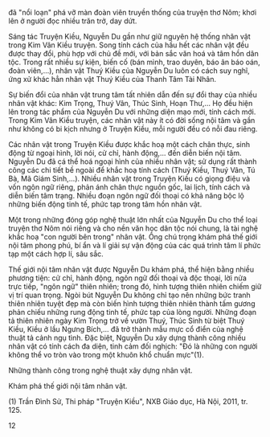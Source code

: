 đã "nổi loạn" phá vỡ màn đoàn viên truyền thống của truyện thơ Nôm; khơi lên ở người đọc nhiều trăn trở, day dứt.

Sáng tác Truyện Kiều, Nguyễn Du gần như giữ nguyên hệ thống nhân vật trong Kim Vân Kiều truyện. Song tính cách của hầu hết các nhân vật đều được thay đổi, phù hợp với chủ đề mới, với bản sắc văn hoá và tâm hồn dân tộc. Trong rất nhiều sự kiện, biến cố (bán mình, trao duyên, báo ân báo oán, đoàn viên,...), nhân vật Thuý Kiều của Nguyễn Du luôn có cách suy nghĩ, ứng xử khác hẳn nhân vật Thuý Kiều của Thanh Tâm Tài Nhân.

Sự biến đổi của nhân vật trung tâm tất nhiên dẫn đến sự đổi thay của nhiều nhân vật khác: Kim Trọng, Thuý Vân, Thúc Sinh, Hoạn Thư,... Họ đều hiện lên trong tác phẩm của Nguyễn Du với những diện mạo mới, tính cách mới. Trong Kim Vân Kiều truyện, các nhân vật này ít có đời sống nội tâm và gần như không có bi kịch nhưng ở Truyện Kiều, mỗi người đều có nỗi đau riêng.

Các nhân vật trong Truyện Kiều được khắc hoạ một cách chân thực, sinh động từ ngoại hình, lời nói, cử chỉ, hành động,... đến diễn biến nội tâm. Nguyễn Du đã cá thể hoá ngoại hình của nhiều nhân vật; sử dụng rất thành công các chi tiết bề ngoài để khắc hoạ tính cách (Thuý Kiều, Thuý Vân, Tú Bà, Mã Giám Sinh,...). Nhiều nhân vật trong Truyện Kiều có giọng điệu và vốn ngôn ngữ riêng, phản ánh chân thực nguồn gốc, lai lịch, tính cách và diễn biến tâm trạng. Nhiều đoạn ngôn ngữ đối thoại có khả năng bộc lộ những biến động tinh tế, phức tạp trong tâm hồn nhân vật.

Một trong những đóng góp nghệ thuật lớn nhất của Nguyễn Du cho thể loại truyện thơ Nôm nói riêng và cho nền văn học dân tộc nói chung, là tài nghệ khắc hoạ "con người bên trong" nhân vật. Ông chú trọng khám phá thế giới nội tâm phong phú, bí ẩn và lí giải sự vận động của các quá trình tâm lí phức tạp một cách hợp lí, sâu sắc.

Thế giới nội tâm nhân vật được Nguyễn Du khám phá, thể hiện bằng nhiều phương tiện: cử chỉ, hành động, ngôn ngữ đối thoại và độc thoại, lời nửa trực tiếp, "ngôn ngữ" thiên nhiên; trong đó, hình tượng thiên nhiên chiếm giữ vị trí quan trọng. Ngòi bút Nguyễn Du không chỉ tạo nên những bức tranh thiên nhiên tuyệt đẹp mà còn biến hình tượng thiên nhiên thành tấm gương phản chiếu những rung động tinh tế, phức tạp của lòng người. Những đoạn tả thiên nhiên ngày Kim Trọng trở về vườn Thuý, Thúc Sinh từ biệt Thuý Kiều, Kiều ở lầu Ngưng Bích,... đã trở thành mẫu mực cổ điển của nghệ thuật tả cảnh ngụ tình. Đặc biệt, Nguyễn Du xây dựng thành công nhiều nhân vật có tính cách đa diện, tinh cảm đối nghịch: "Đó là những con người không thể vo tròn vào trong một khuôn khổ chuẩn mực"(1).

Những thành công trong nghệ thuật xây dựng nhân vật.

Khám phá thế giới nội tâm nhân vật.

(1) Trần Đình Sử, Thi pháp "Truyện Kiều", NXB Giáo dục, Hà Nội, 2011, tr. 125.

12